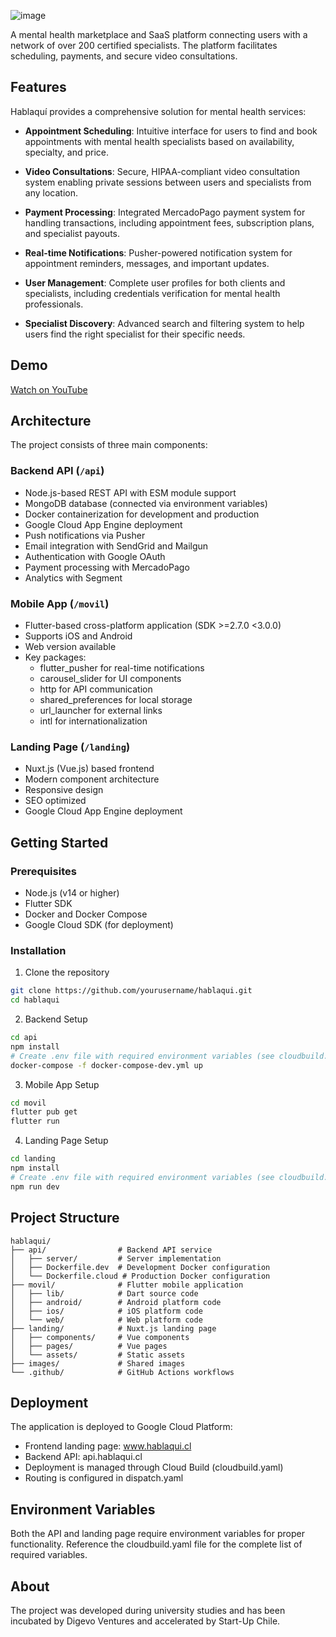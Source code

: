 ![image](https://github.com/user-attachments/assets/aa68a627-647a-4ec2-b814-58ddb9c0f82b)

A mental health marketplace and SaaS platform connecting users with a network of over 200 certified specialists. The platform facilitates scheduling, payments, and secure video consultations.

## Features
Hablaquí provides a comprehensive solution for mental health services:

- **Appointment Scheduling**: Intuitive interface for users to find and book appointments with mental health specialists based on availability, specialty, and price.

- **Video Consultations**: Secure, HIPAA-compliant video consultation system enabling private sessions between users and specialists from any location.

- **Payment Processing**: Integrated MercadoPago payment system for handling transactions, including appointment fees, subscription plans, and specialist payouts.

- **Real-time Notifications**: Pusher-powered notification system for appointment reminders, messages, and important updates.

- **User Management**: Complete user profiles for both clients and specialists, including credentials verification for mental health professionals.

- **Specialist Discovery**: Advanced search and filtering system to help users find the right specialist for their specific needs.

## Demo
[Watch on YouTube](https://www.youtube.com/watch?v=3OhoPxWkAcM)

## Architecture
The project consists of three main components:

### Backend API (`/api`)
- Node.js-based REST API with ESM module support
- MongoDB database (connected via environment variables)
- Docker containerization for development and production
- Google Cloud App Engine deployment
- Push notifications via Pusher
- Email integration with SendGrid and Mailgun
- Authentication with Google OAuth
- Payment processing with MercadoPago
- Analytics with Segment

### Mobile App (`/movil`)
- Flutter-based cross-platform application (SDK >=2.7.0 <3.0.0)
- Supports iOS and Android
- Web version available
- Key packages:
  - flutter_pusher for real-time notifications
  - carousel_slider for UI components
  - http for API communication
  - shared_preferences for local storage
  - url_launcher for external links
  - intl for internationalization

### Landing Page (`/landing`)
- Nuxt.js (Vue.js) based frontend
- Modern component architecture
- Responsive design
- SEO optimized
- Google Cloud App Engine deployment

## Getting Started

### Prerequisites
- Node.js (v14 or higher)
- Flutter SDK
- Docker and Docker Compose
- Google Cloud SDK (for deployment)

### Installation

1. Clone the repository
```bash
git clone https://github.com/yourusername/hablaqui.git
cd hablaqui
```

2. Backend Setup
```bash
cd api
npm install
# Create .env file with required environment variables (see cloudbuild.yaml for reference)
docker-compose -f docker-compose-dev.yml up
```

3. Mobile App Setup
```bash
cd movil
flutter pub get
flutter run
```

4. Landing Page Setup
```bash
cd landing
npm install
# Create .env file with required environment variables (see cloudbuild.yaml for reference)
npm run dev
```

## Project Structure
```
hablaqui/
├── api/                # Backend API service
│   ├── server/         # Server implementation
│   ├── Dockerfile.dev  # Development Docker configuration
│   └── Dockerfile.cloud # Production Docker configuration
├── movil/              # Flutter mobile application
│   ├── lib/            # Dart source code
│   ├── android/        # Android platform code
│   ├── ios/            # iOS platform code
│   └── web/            # Web platform code
├── landing/            # Nuxt.js landing page
│   ├── components/     # Vue components
│   ├── pages/          # Vue pages
│   └── assets/         # Static assets
├── images/             # Shared images
└── .github/            # GitHub Actions workflows
```

## Deployment
The application is deployed to Google Cloud Platform:
- Frontend landing page: www.hablaqui.cl
- Backend API: api.hablaqui.cl
- Deployment is managed through Cloud Build (cloudbuild.yaml)
- Routing is configured in dispatch.yaml

## Environment Variables
Both the API and landing page require environment variables for proper functionality. Reference the cloudbuild.yaml file for the complete list of required variables.

## About
The project was developed during university studies and has been incubated by Digevo Ventures and accelerated by Start-Up Chile.